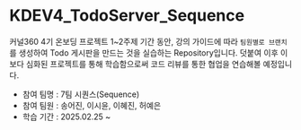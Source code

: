 # KDEV4_TodoServer_Sequence
커널360 4기 온보딩 프로젝트 1~2주제 기간 동안, 강의 가이드에 따라 `팀원별로 브랜치`를 생성하여 Todo 게시판을 만드는 것을 실습하는 Repository입니다. 덧붙여 이후 이보다 심화된 프로젝트를 통해 학습함으로써 코드 리뷰를 통한 협업을 연습해볼 예정입니다. 

* 참여 팀명 : 7팀 시퀀스(Sequence)
* 참여 팀원 : 송어진, 이시윤, 이혜진, 허예은
* 학습 기간 : 2025.02.25 ~
